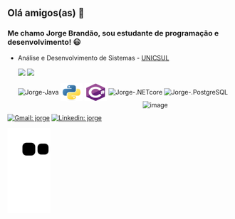 ##  Olá amigos(as) 👋


### Me chamo Jorge Brandão, sou estudante de programação e desenvolvimento! 😃

- Análise e Desenvolvimento de Sistemas - [UNICSUL](https://www.cruzeirodosulvirtual.com.br)
  
  <div>
    <img height="170em"   align="center" src="https://github-readme-stats.vercel.app/api?username=JorgeBranda0&show_icons=true&theme=merko&include_all_commits=true&count_private=true">
  <img height="170em" align="center" src="https://github-readme-stats.vercel.app/api/top-langs/?username=JorgeBranda0&&layout=compact&hide=shell&theme=dark">
   </div>
   <div style="display: inline_block"><br>
  <img align="center" alt="Jorge-Java" height="40" width="50" src="https://cdn.jsdelivr.net/gh/devicons/devicon/icons/java/java-original.svg" />
  <img align="center" alt="Jorge-Python" height="40" width="50" src="https://raw.githubusercontent.com/devicons/devicon/master/icons/python/python-original.svg">
  <img align="center" alt="Jorge-Csharp" height="40" width="50" src="https://raw.githubusercontent.com/devicons/devicon/master/icons/csharp/csharp-original.svg">
  <img align="center" alt="Jorge-.NETcore" height="40" width="50" src="https://cdn.jsdelivr.net/gh/devicons/devicon/icons/dotnetcore/dotnetcore-original.svg" >
  <img align="center" alt="Jorge-.PostgreSQL" height="40" width="50" src="https://cdn.jsdelivr.net/gh/devicons/devicon/icons/postgresql/postgresql-original.svg" />
  <img align="right" alt="image" width="200" height="200" src="https://c.tenor.com/CGIHMXu6m_4AAAAM/funny.gif">
  
  ##
  
[![Gmail: jorge](https://img.shields.io/badge/-Gmail-green?style=flat-square&logo=Gmail&logoColor=white&link=mailto:brandaoneto01@gmail.com)](mailto:brandaoneto01@gmail.com)
[![Linkedin: jorge](https://img.shields.io/badge/-Linkedin-blue?style=flat-square&logo=Linkedin&logoColor=white&link=https://https://www.linkedin.com/in/jorgebrandaon/)](https://www.linkedin.com/in/jorgebrandaon/)

  ![Snake animation](https://github.com/JorgeBranda0/JorgeBranda0/blob/output/github-contribution-grid-snake.svg)

</div>

